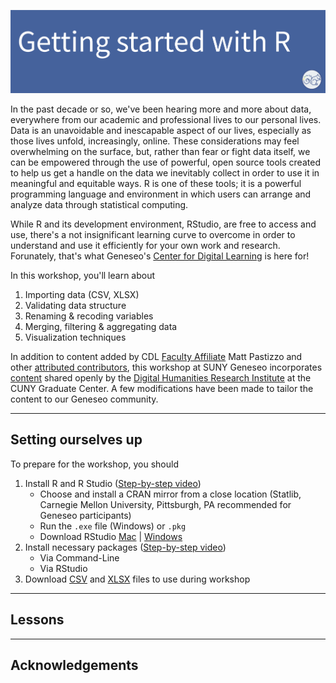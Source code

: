 ![Getting started with R image](./images/Rheader.png)

In the past decade or so, we've been hearing more and more about data, everywhere from our academic and professional lives to our personal lives. Data is an unavoidable and inescapable aspect of our lives, especially as those lives unfold, increasingly, online. These considerations may feel overwhelming on the surface, but, rather than fear or fight data itself, we can be empowered through the use of powerful, open source tools created to help us get a handle on the data we inevitably collect in order to use it in meaningful and equitable ways. R is one of these tools; it is a powerful programming language and environment in which users can arrange and analyze data through statistical computing. 

While R and its development environment, RStudio, are free to access and use, there's a not insignificant learning curve to overcome in order to understand and use it efficiently for your own work and research. Forunately, that's what Geneseo's [Center for Digital Learning](https://www.geneseo.edu/cdl) is here for!

In this workshop, you'll learn about

1. Importing data (CSV, XLSX)
2. Validating data structure
3. Renaming & recoding variables
4. Merging, filtering & aggregating data
5. Visualization techniques

In addition to content added by CDL [Faculty Affiliate](https://www.geneseo.edu/cdl/faculty-affiliates) Matt Pastizzo and other [attributed contributors](#acknowledgements), this workshop at SUNY Geneseo incorporates [content](https://github.com/DHRI-Curriculum/r) shared openly by the [Digital Humanities Research Institute](https://www.dhinstitutes.org/) at the CUNY Graduate Center. A few modifications have been made to tailor the content to our Geneseo community.

<hr>

## Setting ourselves up

To prepare for the workshop, you should

1. Install R and R Studio ([Step-by-step video](video1))
    - Choose and install a CRAN mirror from a close location (Statlib, Carnegie Mellon University, Pittsburgh, PA
recommended for Geneseo participants)
    - Run the `.exe` file (Windows) or `.pkg`
    - Download RStudio [Mac](https://rstudio.com/products/rstudio/download/#download) | [Windows](https://rstudio.com/products/rstudio/download/#download)
2. Install necessary packages ([Step-by-step video](video2))
    - Via Command-Line
    - Via RStudio
3. Download [CSV](file1) and [XLSX](file2) files to use during workshop

<hr>

## Lessons

<hr>

## Acknowledgements
